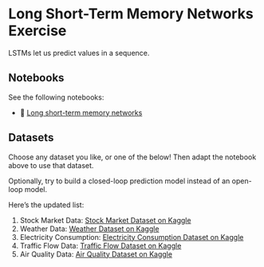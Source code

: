 # Long Short-Term Memory Networks Exercise

LSTMs let us predict values in a sequence.

## Notebooks

See the following notebooks:
- 📝 [Long short-term memory networks](https://colab.research.google.com/drive/1dXrBNRx2Yvwp-IvYiqogc9uPhiGH9bZa?usp=sharing)

## Datasets

Choose any dataset you like, or one of the below! Then adapt the notebook above to use that dataset.

Optionally, try to build a closed-loop prediction model instead of an open-loop model.

Here’s the updated list:

1. Stock Market Data: [Stock Market Dataset on Kaggle](https://www.kaggle.com/datasets/jacksoncrow/stock-market-dataset)
2. Weather Data: [Weather Dataset on Kaggle](https://www.kaggle.com/datasets/muthuj7/weather-dataset)
3. Electricity Consumption: [Electricity Consumption Dataset on Kaggle](https://www.kaggle.com/datasets/fedesoriano/electric-power-consumption)
4. Traffic Flow Data: [Traffic Flow Dataset on Kaggle](https://www.kaggle.com/datasets/hasibullahaman/traffic-prediction-dataset)
5. Air Quality Data: [Air Quality Dataset on Kaggle](https://www.kaggle.com/datasets/fedesoriano/air-quality-data-set)
